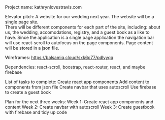 Project name:
kathrynlovestravis.com

Elevator pitch:
A website for our wedding next year. The website will be a single page site.  
There will be different components for each part of the site, including: about us,
the wedding, accomodations, registry, and a guest book as a like to have. 
Since the application is a single page application the navigation bar will use 
react-scroll to autofocus on the page components. Page content will be stored in
a json file.

Wireframes:
https://balsamiq.cloud/sxk6o77/pdlvyqq

Dependencies: 
react-scroll, boostrap, react-router, react, and maybe firebase

List of tasks to complete:
Create react app components
Add content to components from json file
Create navbar that uses autoscroll
Use firebase to create a guest book

Plan for the next three weeks:
Week 1: Create react app components and content
Week 2: Create navbar with autoscroll
Week 3: Create guestbook with firebase and tidy up code

